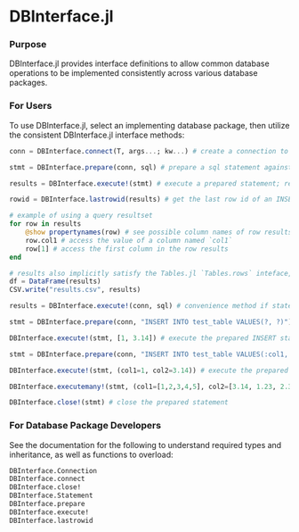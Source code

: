 # DBInterface.jl

### Purpose
DBInterface.jl provides interface definitions to allow common database operations to be implemented consistently
across various database packages.

### For Users
To use DBInterface.jl, select an implementing database package, then utilize the consistent DBInterface.jl interface methods:
```julia
conn = DBInterface.connect(T, args...; kw...) # create a connection to a specific database T; required parameters are database-specific

stmt = DBInterface.prepare(conn, sql) # prepare a sql statement against the connection; returns a statement object

results = DBInterface.execute!(stmt) # execute a prepared statement; returns an iterator of rows (property-accessible & indexable)

rowid = DBInterface.lastrowid(results) # get the last row id of an INSERT statement, as supported by the database

# example of using a query resultset
for row in results
    @show propertynames(row) # see possible column names of row results
    row.col1 # access the value of a column named `col1`
    row[1] # access the first column in the row results
end

# results also implicitly satisfy the Tables.jl `Tables.rows` inteface, so any compatible sink can ingest results
df = DataFrame(results)
CSV.write("results.csv", results)

results = DBInterface.execute!(conn, sql) # convenience method if statement preparation/re-use isn't needed

stmt = DBInterface.prepare(conn, "INSERT INTO test_table VALUES(?, ?)") # prepare a statement with positional parameters

DBInterface.execute!(stmt, [1, 3.14]) # execute the prepared INSERT statement, passing 1 and 3.14 as positional parameters

stmt = DBInterface.prepare(conn, "INSERT INTO test_table VALUES(:col1, :col2)") # prepare a statement with named parameters

DBInterface.execute!(stmt, (col1=1, col2=3.14)) # execute the prepared INSERT statement, with 1 and 3.14 as named parameters

DBInterface.executemany!(stmt, (col1=[1,2,3,4,5], col2=[3.14, 1.23, 2.34 3.45, 4.56])) # execute the prepared statement multiple times for each set of named parameters; each named parameter must be an indexable collection

DBInterface.close!(stmt) # close the prepared statement
```

### For Database Package Developers
See the documentation for the following to understand required types and inheritance, as well as functions to overload:
```julia
DBInterface.Connection
DBInterface.connect
DBInterface.close!
DBInterface.Statement
DBInterface.prepare
DBInterface.execute!
DBInterface.lastrowid
```